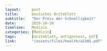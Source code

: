 ```yaml
---
layout:     post
title:      Deutsches Ärzteblatt
subtitle:   "Der Preis der Schnelligkeit"
date:       2020-10-30
timeline:   Medizin
categories: [Medizin]
tags:       [ärzteblatt, antigentest, pdf]
link:       "/assets/files/health/a2101.pdf"
---
```

<object data="{{ page.link }}" style='height:calc(100vh - 400px); width: 100%' type='application/pdf'></object>
